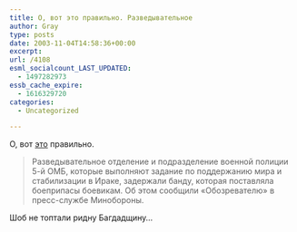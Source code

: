 ```yaml
---
title: О, вот это правильно. Разведывательное
author: Gray
type: posts
date: 2003-11-04T14:58:36+00:00
excerpt:
url: /4108
esml_socialcount_LAST_UPDATED:
  - 1497282973
essb_cache_expire:
  - 1616329720
categories:
  - Uncategorized

---
```








О, вот <a href="http://www.obozrevatel.com.ua/?r=subject&#038;t=131&#038;id=102289&#038;p=1" target="_blank">это</a> правильно.

> Разведывательное отделение и подразделение военной полиции 5-й ОМБ, которые выполняют задание по поддержанию мира и стабилизации в Ираке, задержали банду, которая поставляла боеприпасы боевикам. Об этом сообщили &#171;Обозревателю&#187; в пресс-службе Минобороны.

Шоб не топтали ридну Багдадщину&#8230;